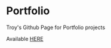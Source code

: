 # Portfolio
Troy's Github Page for Portfolio projects

Available [HERE](http://www.troyleak.github.io/Portfolio/ "Troy Leak's Portfolio")
